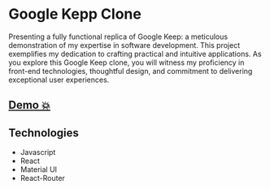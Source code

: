 
# Google Kepp Clone
Presenting a fully functional replica of Google Keep: a meticulous demonstration of my expertise in software development. This project exemplifies my dedication to crafting practical and intuitive applications. As you explore this Google Keep clone, you will witness my proficiency in front-end technologies, thoughtful design, and commitment to delivering exceptional user experiences.
## [Demo 💥](https://google-keep-mui-based.vercel.app/)

## Technologies

- Javascript
- React
- Material UI
- React-Router

